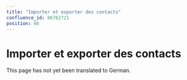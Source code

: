```yaml
---
title: "Importer et exporter des contacts"
confluence_id: 86762721
position: 66
---
```

# Importer et exporter des contacts


This page has not yet been translated to German.

